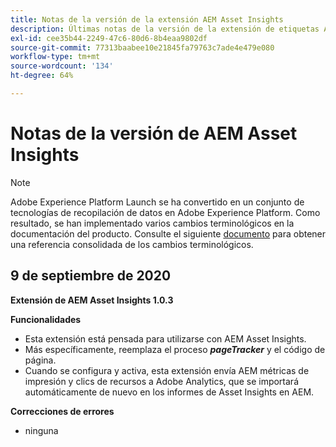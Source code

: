```yaml
---
title: Notas de la versión de la extensión AEM Asset Insights
description: Últimas notas de la versión de la extensión de etiquetas AEM Asset Insights en Adobe Experience Platform.
exl-id: cee35b44-2249-47c6-80d6-8b4eaa9802df
source-git-commit: 77313baabee10e21845fa79763c7ade4e479e080
workflow-type: tm+mt
source-wordcount: '134'
ht-degree: 64%

---
```


# Notas de la versión de AEM Asset Insights

>[!NOTE]
>
>Adobe Experience Platform Launch se ha convertido en un conjunto de tecnologías de recopilación de datos en Adobe Experience Platform. Como resultado, se han implementado varios cambios terminológicos en la documentación del producto. Consulte el siguiente [documento](../../../term-updates.md) para obtener una referencia consolidada de los cambios terminológicos.

## 9 de septiembre de 2020

**Extensión de AEM Asset Insights 1.0.3**

**Funcionalidades**

- Esta extensión está pensada para utilizarse con AEM Asset Insights.
- Más específicamente, reemplaza el proceso ***pageTracker*** y el código de página.
- Cuando se configura y activa, esta extensión envía AEM métricas de impresión y clics de recursos a Adobe Analytics, que se importará automáticamente de nuevo en los informes de Asset Insights en AEM.

**Correcciones de errores**

- ninguna
